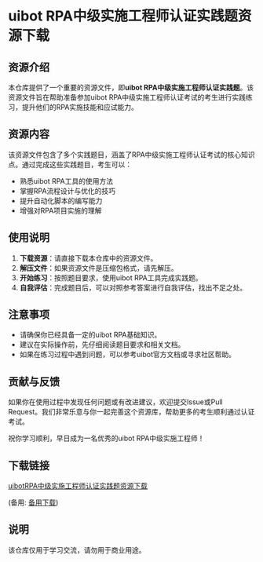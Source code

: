 # uibot RPA中级实施工程师认证实践题资源下载

## 资源介绍

本仓库提供了一个重要的资源文件，即**uibot RPA中级实施工程师认证实践题**。该资源文件旨在帮助准备参加uibot RPA中级实施工程师认证考试的考生进行实践练习，提升他们的RPA实施技能和应试能力。

## 资源内容

该资源文件包含了多个实践题目，涵盖了RPA中级实施工程师认证考试的核心知识点。通过完成这些实践题目，考生可以：

- 熟悉uibot RPA工具的使用方法
- 掌握RPA流程设计与优化的技巧
- 提升自动化脚本的编写能力
- 增强对RPA项目实施的理解

## 使用说明

1. **下载资源**：请直接下载本仓库中的资源文件。
2. **解压文件**：如果资源文件是压缩包格式，请先解压。
3. **开始练习**：按照题目要求，使用uibot RPA工具完成实践题。
4. **自我评估**：完成题目后，可以对照参考答案进行自我评估，找出不足之处。

## 注意事项

- 请确保你已经具备一定的uibot RPA基础知识。
- 建议在实际操作前，先仔细阅读题目要求和相关文档。
- 如果在练习过程中遇到问题，可以参考uibot官方文档或寻求社区帮助。

## 贡献与反馈

如果你在使用过程中发现任何问题或有改进建议，欢迎提交Issue或Pull Request。我们非常乐意与你一起完善这个资源库，帮助更多的考生顺利通过认证考试。

祝你学习顺利，早日成为一名优秀的uibot RPA中级实施工程师！

## 下载链接
[uibotRPA中级实施工程师认证实践题资源下载](https://pan.quark.cn/s/2a1ba60c6917) 

(备用: [备用下载](https://pan.baidu.com/s/1lwG4ZKbY4slRhF4Lf0nFZA?pwd=1234))

## 说明

该仓库仅用于学习交流，请勿用于商业用途。

